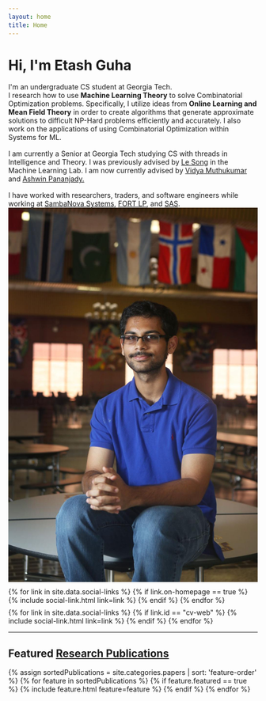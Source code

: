 ```yaml
---
layout: home
title: Home
---
```


<div id ="intro-wrapper" class="l-middle">
	<div id="intro-title-wrapper" class="intro-left">
		<h1 id="intro-title">Hi, I'm Etash Guha</h1>
		<div id="intro-subtitle">
			I'm an undergraduate CS student at Georgia Tech. 
		</div>
	</div>
	<div class="intro-left">
	<div class="intro-left">
		I research how to use <b>Machine Learning Theory</b> to solve Combinatorial Optimization problems. Specifically, I utilize ideas from  <b>Online Learning and Mean Field Theory</b> in order to create algorithms that generate approximate solutions to difficult NP-Hard problems efficiently and accurately. I also work on the applications of using Combinatorial Optimization within Systems for ML. 
	</div>
	<div style="height: 1rem"></div>
	<div class="intro-left">
		I am currently a Senior at Georgia Tech studying CS with threads in Intelligence and Theory. I was previously advised by <a href="https://www.linkedin.com/in/le-song-03223813">Le Song</a> in the Machine Learning Lab. I am now currently advised by <a href="https://vmuthukumar.ece.gatech.edu/">Vidya Muthukumar</a> and <a href="https://sites.gatech.edu/ashwin-pananjady">Ashwin Pananjady.</a>
	</div>
	<div style="height: 1rem"></div>
	<div>
		I have worked with researchers, traders, and software engineers while working at <a href="https://sambanova.ai/?gclid=CjwKCAiAqIKNBhAIEiwAu_ZLDr2s7pJ9vwSq0IiztdcXjYXR4VyjhZznyNNJ1QiqNxQw6M7PjVBJqBoCKYsQAvD_BwE">SambaNova Systems</a>, <a href="https://www.fortlp.com/">FORT LP</a>, and <a href="https://www.sas.com/en_us/home.html">SAS</a>.
	</div>
	<!-- <div style="height: 1rem"></div>
	<div>
		My research is supported by a <a href="https://www.nasa.gov/strg/nstrf">NASA Space Technology Research Fellowship</a>.
	</div> -->
</div>

<div class="intro-right">
	<img id="intro-image" class="intro-right" src="/images/portrait.jpg">
	<div style="height: 0.5rem"></div>
	<div id="intro-image-links" class="intro-right">
		{% for link in site.data.social-links %}
			{% if link.on-homepage == true %}
				{% include social-link.html link=link %}
			{% endif %}
		{% endfor %}
	</div>
	<div style="height: 0.5rem"></div>
	<div id="intro-cv-wrapper" class="intro-right">
		{% for link in site.data.social-links %}
			{% if link.id == "cv-web" %}
				{% include social-link.html link=link %}
			{% endif %}
		{% endfor %}
		<!-- <div id="intro-cv"><a href="/cv">Here's my CV.</a></div> -->
	</div>
	</div>
</div>

<hr class="l-middle home-hr">

<h2 class="feature-title l-middle">
	Featured <a href="/cv#publications">Research Publications</a>
</h2>
<div class="cover-wrapper l-screen">
	{% assign sortedPublications = site.categories.papers | sort: 'feature-order' %}
	{% for feature in sortedPublications %}
		{% if feature.featured == true %}
			{% include feature.html feature=feature %}
		{% endif %}
	{% endfor %}
</div>


<!-- <p class="l-middle intro-text" markdown="1">
	Including a list of [projects][projects], the [blog][blog], [monthly music playlists][monthly-music], [stuff I use][stuff-i-use], and the [archive][archive].
</p> -->


